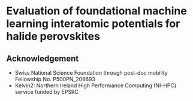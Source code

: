# Evaluation of foundational machine learning interatomic potentials for halide perovskites

## Acknowledgement
- Swiss National Science Foundation through post-doc mobility Fellowship No. P500PN_206693
- Kelvin2: Northern Ireland High Performance Computing (NI-HPC) service funded by EPSRC
